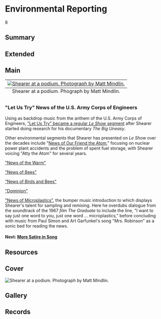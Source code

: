 # Environmental Reporting

8

## Summary

## Extended

## Main

<table class="exhibit-image med-image left">
<caption align="bottom" class="exhibit-caption">Shearer at a podium. Phograph by Matt Mindlin.</caption>
<tr><td><a href="https://s3.amazonaws.com/americanarchive.org/exhibits/935Lies-8038.jpg" target="_blank"><img src="https://s3.amazonaws.com/americanarchive.org/exhibits/935Lies-8038.jpg" alt="Shearer at a podium. Photograph by Matt Mindlin."/></a></td></tr>
</table>

### "Let Us Try" News of the U.S. Army Corps of Engineers

Using as backdrop music from the anthem of the U.S. Army Corps of Engineers, ["Let Us Try" became a regular *Le Show* segment](https://americanarchive.org/catalog/cpb-aacip-798b2078b65?start=2205.21&end=2350.45) after Shearer started doing research for his documentary *The Big Uneasy*.

Other environmental segments that Shearer has presented on *Le Show* over the decades include "[News of Our Friend the Atom](https://americanarchive.org/catalog/cpb-aacip-89498abe4f5?start=826.54&end=1114.01)," focusing on nuclear power plant accidents and the problem of spent fuel storage, with Shearer voicing "Atty the Atom" for several years.

["News of the Warm"](https://americanarchive.org/catalog/cpb-aacip-c5205cee5fe?start=1917.51&end=2074.2)

["News of Bees"](https://americanarchive.org/catalog/cpb-aacip-bc88e87437c?start=258.92&end=704.15)

["News of Birds and Bees"](https://americanarchive.org/catalog/cpb-aacip-7e03a531cca?start=626.23&end=876.73)

["Dominion"](https://americanarchive.org/catalog/cpb-aacip-e7947c92944?start=1673.14&end=2071.59)

["News of Microplastics"](https://americanarchive.org/catalog/cpb-aacip-f4b07301409?start=990.22&end=1384.67), the bumper music introduction to which displays Shearer's talent for sampling and remixing. Here he overdubs dialogue from the soundtrack of the 1967 *film The Graduate* to include the line, "I want to say just one word to you, just one word … microplastics," before concluding with music from Paul Simon and Art Garfunkel's song "Mrs. Robinson" as a sonic bed for reading the news.

#### Next: [More Satire in Song](/exhibits/le-show/4-5-more-satire-in-song)

## Resources

## Cover
 <img title="Cover Image" alt="Shearer at a podium. Photograph by Matt Mindlin." src="https://s3.amazonaws.com/americanarchive.org/exhibits/935Lies-8038.jpg">

## Gallery

## Records
